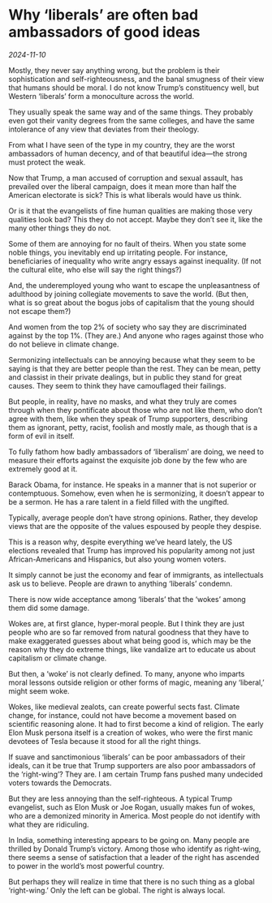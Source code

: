 # Why ‘liberals’ are often bad ambassadors of good ideas

*2024-11-10*

Mostly, they never say anything wrong, but the problem is their
sophistication and self-righteousness, and the banal smugness of their
view that humans should be moral. I do not know Trump’s constituency
well, but Western ‘liberals’ form a monoculture across the world. 

They usually speak the same way and of the same things. They probably
even got their vanity degrees from the same colleges, and have the same
intolerance of any view that deviates from their theology. 

From what I have seen of the type in my country, they are the worst
ambassadors of human decency, and of that beautiful idea—the strong must
protect the weak.

Now that Trump, a man accused of corruption and sexual assault, has
prevailed over the liberal campaign, does it mean more than half the
American electorate is sick? This is what liberals would have us think. 

Or is it that the evangelists of fine human qualities are making those
very qualities look bad? This they do not accept. Maybe they don’t see
it, like the many other things they do not.

Some of them are annoying for no fault of theirs. When you state some
noble things, you inevitably end up irritating people. For instance,
beneficiaries of inequality who write angry essays against inequality.
(If not the cultural elite, who else will say the right things?) 

And, the underemployed young who want to escape the unpleasantness of
adulthood by joining collegiate movements to save the world. (But then,
what is so great about the bogus jobs of capitalism that the young
should not escape them?) 

And women from the top 2% of society who say they are discriminated
against by the top 1%. (They are.) And anyone who rages against those
who do not believe in climate change.

Sermonizing intellectuals can be annoying because what they seem to be
saying is that they are better people than the rest. They can be mean,
petty and classist in their private dealings, but in public they stand
for great causes. They seem to think they have camouflaged their
failings. 

But people, in reality, have no masks, and what they truly are comes
through when they pontificate about those who are not like them, who
don’t agree with them, like when they speak of Trump supporters,
describing them as ignorant, petty, racist, foolish and mostly male, as
though that is a form of evil in itself.

To fully fathom how badly ambassadors of ‘liberalism’ are doing, we need
to measure their efforts against the exquisite job done by the few who
are extremely good at it.

Barack Obama, for instance. He speaks in a manner that is not superior
or contemptuous. Somehow, even when he is sermonizing, it doesn’t appear
to be a sermon. He has a rare talent in a field filled with the
ungifted.

Typically, average people don’t have strong opinions. Rather, they
develop views that are the opposite of the values espoused by people
they despise.

This is a reason why, despite everything we’ve heard lately, the US
elections revealed that Trump has improved his popularity among not just
African-Americans and Hispanics, but also young women voters. 

It simply cannot be just the economy and fear of immigrants, as
intellectuals ask us to believe. People are drawn to anything ‘liberals’
condemn.

There is now wide acceptance among ‘liberals’ that the ‘wokes’ among
them did some damage.

Wokes are, at first glance, hyper-moral people. But I think they are
just people who are so far removed from natural goodness that they have
to make exaggerated guesses about what being good is, which may be the
reason why they do extreme things, like vandalize art to educate us
about capitalism or climate change.

But then, a ‘woke’ is not clearly defined. To many, anyone who imparts
moral lessons outside religion or other forms of magic, meaning any
‘liberal,’ might seem woke.

Wokes, like medieval zealots, can create powerful sects fast. Climate
change, for instance, could not have become a movement based on
scientific reasoning alone. It had to first become a kind of religion.
The early Elon Musk persona itself is a creation of wokes, who were the
first manic devotees of Tesla because it stood for all the right things.

If suave and sanctimonious ‘liberals’ can be poor ambassadors of their
ideals, can it be true that Trump supporters are also poor ambassadors
of the ‘right-wing’? They are. I am certain Trump fans pushed many
undecided voters towards the Democrats. 

But they are less annoying than the self-righteous. A typical Trump
evangelist, such as Elon Musk or Joe Rogan, usually makes fun of wokes,
who are a demonized minority in America. Most people do not identify
with what they are ridiculing.

In India, something interesting appears to be going on. Many people are
thrilled by Donald Trump’s victory. Among those who identify as
right-wing, there seems a sense of satisfaction that a leader of the
right has ascended to power in the world’s most powerful country.

But perhaps they will realize in time that there is no such thing as a
global ‘right-wing.’ Only the left can be global. The right is always
local.
